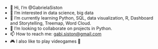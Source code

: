 - 👋 Hi, I’m @GabrielaSiston
- 👀 I’m interested in data science, big data
- 🌱 I’m currently learning Python, SQL, data visualization, R, Dashboard and Storytelling, Treemap, Word Cloud.
- 💞️ I’m looking to collaborate on projects in Python.
- 📫 How to reach me: gabi.siston@gmail.com 
- 🎮 I also like to play videogames 🤗


<!---
GabrielaSiston/GabrielaSiston is a ✨ special ✨ repository because its `README.md` (this file) appears on your GitHub profile.
You can click the Preview link to take a look at your changes.
--->
